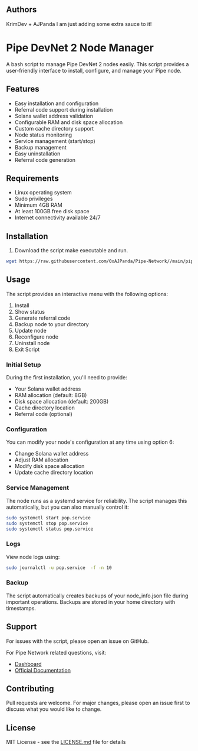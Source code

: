 ## Authors

KrimDev + AJPanda
I am just adding some extra sauce to it!

# Pipe DevNet 2 Node Manager

A bash script to manage Pipe DevNet 2 nodes easily. This script provides a user-friendly interface to install, configure, and manage your Pipe node.

## Features

- Easy installation and configuration
- Referral code support during installation
- Solana wallet address validation
- Configurable RAM and disk space allocation
- Custom cache directory support
- Node status monitoring
- Service management (start/stop)
- Backup management
- Easy uninstallation
- Referral code generation

## Requirements

- Linux operating system
- Sudo privileges
- Minimum 4GB RAM
- At least 100GB free disk space
- Internet connectivity available 24/7

## Installation

1. Download the script make executable and run.
```bash
wget https://raw.githubusercontent.com/0xAJPanda/Pipe-Network//main/pipe-manager.sh && chmod +x pipe-manager.sh && ./pipe-manager.sh
```

## Usage

The script provides an interactive menu with the following options:

1. Install
2. Show status
3. Generate referral code
4. Backup node to your directory
5. Update node
6. Reconfigure node
7. Uninstall node
8. Exit Script

### Initial Setup

During the first installation, you'll need to provide:
- Your Solana wallet address
- RAM allocation (default: 8GB)
- Disk space allocation (default: 200GB)
- Cache directory location
- Referral code (optional)

### Configuration

You can modify your node's configuration at any time using option 6:
- Change Solana wallet address
- Adjust RAM allocation
- Modify disk space allocation
- Update cache directory location

### Service Management

The node runs as a systemd service for reliability. The script manages this automatically, but you can also manually control it:
```bash
sudo systemctl start pop.service
sudo systemctl stop pop.service
sudo systemctl status pop.service
```

### Logs

View node logs using:
```bash
sudo journalctl -u pop.service  -f -n 10
```

### Backup

The script automatically creates backups of your node_info.json file during important operations. Backups are stored in your home directory with timestamps.

## Support

For issues with the script, please open an issue on GitHub.

For Pipe Network related questions, visit:
- [Dashboard](https://dashboard.pipenetwork.com/node-lookup)
- [Official Documentation](https://docs.pipe.network/)

## Contributing

Pull requests are welcome. For major changes, please open an issue first to discuss what you would like to change.

## License

MIT License - see the [LICENSE.md](LICENSE.md) file for details

